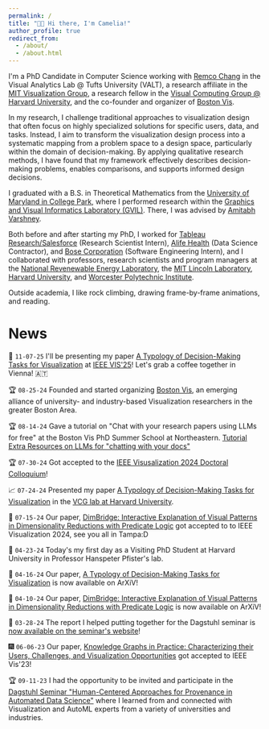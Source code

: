 ```yaml
---
permalink: /
title: "👋🏼 Hi there, I'm Camelia!"
author_profile: true
redirect_from: 
  - /about/
  - /about.html
---
```


I'm a PhD Candidate in Computer Science working with [Remco Chang](https://www.cs.tufts.edu/~remco/) in the Visual Analytics Lab @ Tufts University (VALT), a research affiliate in the [MIT Visualization Group](https://vis.csail.mit.edu/), a research fellow in the [Visual Computing Group @ Harvard University](https://vcg.seas.harvard.edu/), and the co-founder and organizer of [Boston Vis](https://bostonvis.org/).

In my research, I challenge traditional approaches to visualization design that often focus on highly specialized solutions for specific users, data, and tasks. Instead, I aim to transform the visualization design process into a systematic mapping from a problem space to a design space, particularly within the domain of decision-making. By applying qualitative research methods, I have found that my framework effectively describes decision-making problems, enables comparisons, and supports informed design decisions.

I graduated with a B.S. in Theoretical Mathematics from the [University of Maryland in College Park](https://umd.edu/), where I performed research within the [Graphics and Visual Informatics Laboratory (GVIL)](https://www.cs.umd.edu/gvil/). There, I was advised by [Amitabh Varshney](https://www.cs.umd.edu/~varshney/).

Both before and after starting my PhD, I worked for [Tableau Research/Salesforce](https://www.tableau.com/research) (Research Scientist Intern), [Alife Health](https://www.alifehealth.com/) (Data Science Contractor), and [Bose Corporation](https://www.bose.com/home) (Software Engineering Intern), and I collaborated with professors, research scientists and program managers at the [National Revenewable Energy Laboratory](https://www.nrel.gov/), the [MIT Lincoln Laboratory](https://www.ll.mit.edu/), [Harvard University](https://www.harvard.edu/), and [Worcester Polytechnic Institute](https://www.wpi.edu/).

Outside academia, I like rock climbing, drawing frame-by-frame animations, and reading.

News
======
🚀 `11-07-25` I'll be presenting my paper [A Typology of Decision-Making Tasks for Visualization](https://ieeexplore.ieee.org/abstract/document/11010987) at [IEEE VIS'25]([https://bostonvis.org/](https://ieeevis.org/year/2025/welcome))! Let's grab a coffee together in Vienna! 🇦🇹

🏆 `08-25-24` Founded and started organizing [Boston Vis](https://bostonvis.org/), an emerging alliance of university- and industry-based Visualization researchers in the greater Boston Area.

🏆 `08-14-24` Gave a tutorial on "Chat with your research papers using LLMs for free" at the Boston Vis PhD Summer School at Northeastern. [Tutorial](https://colab.research.google.com/drive/1qZP8EfWsk1R820NvTT2nZOdHxBnJQOpV?usp=drive_link) [Extra Resources on LLMs for "chatting with your docs"](https://docs.google.com/document/d/1tIAUJYTjM8_DOr3AXWhFO_Ja-HSnC3elPpAcoaEU_1k/edit?usp=drive_link)

🏆 `07-30-24` Got accepted to the [IEEE Visusalization 2024 Doctoral Colloquium](https://ieeevis.org/year/2022/info/call-participation/doctoral-colloquium)!

📈 `07-24-24` Presented my paper [A Typology of Decision-Making Tasks for Visualization](https://arxiv.org/abs/2404.08812) in the [VCG lab at Harvard University](https://vcg.seas.harvard.edu).

📝 `07-15-24` Our paper, [DimBridge: Interactive Explanation of Visual Patterns in Dimensionality Reductions with Predicate Logic](https://arxiv.org/abs/2404.07386) got accepted to to IEEE Visualization 2024, see you all in Tampa:D

🚀 `04-23-24` Today's my first day as a Visiting PhD Student at Harvard University in Professor Hanspeter Pfister's lab.

📝 `04-16-24` Our paper, [A Typology of Decision-Making Tasks for Visualization](https://arxiv.org/abs/2404.08812) is now available on ArXiV!

📝 `04-10-24` Our paper, [DimBridge: Interactive Explanation of Visual Patterns in Dimensionality Reductions with Predicate Logic](https://arxiv.org/abs/2404.07386) is now available on ArXiV!

📝 `03-28-24` The report I helped putting together for the Dagstuhl seminar is [now available on the seminar's website](https://drops.dagstuhl.de/entities/document/10.4230/DagRep.13.9.116)!

🎆 `06-06-23` Our paper, [Knowledge Graphs in Practice: Characterizing their Users, Challenges, and Visualization Opportunities](https://ieeexplore.ieee.org/abstract/document/10360419) got accepted to IEEE Vis'23!

🏆 `09-11-23` I had the opportunity to be invited and participate in the [Dagstuhl Seminar "Human-Centered Approaches for Provenance in Automated Data Science"](https://www.dagstuhl.de/en/seminars/seminar-calendar/seminar-details/23372) where I learned from and connected with Visualization and AutoML experts from a variety of universities and industries.
